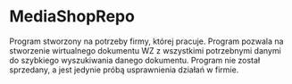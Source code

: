 # MediaShopRepo
Program stworzony na potrzeby firmy, której pracuje.
Program pozwala na stworzenie wirtualnego dokumentu WZ z wszystkimi potrzebnymi danymi do szybkiego wyszukiwania danego dokumentu.
Program nie został sprzedany, a jest jedynie próbą usprawnienia działań w firmie. 
